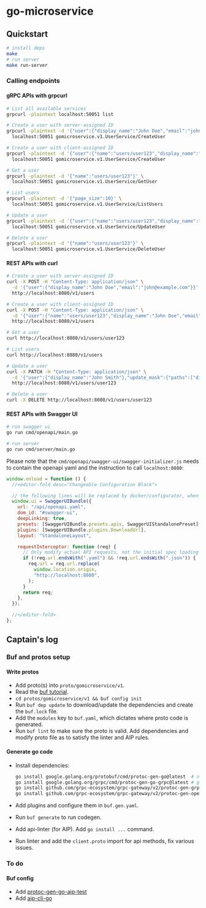 # go-microservice

## Quickstart

```bash
# install deps
make
# run server
make run-server
```

### Calling endpoints

#### gRPC APIs with grpcurl

```bash
# List all available services
grpcurl -plaintext localhost:50051 list

# Create a user with server-assigned ID
grpcurl -plaintext -d '{"user":{"display_name":"John Doe","email":"john@example.com"}}' \
  localhost:50051 gomicroservice.v1.UserService/CreateUser

# Create a user with client-assigned ID
grpcurl -plaintext -d '{"user":{"name":"users/user123","display_name":"John Doe","email":"john@example.com"}}' \
  localhost:50051 gomicroservice.v1.UserService/CreateUser

# Get a user
grpcurl -plaintext -d '{"name":"users/user123"}' \
  localhost:50051 gomicroservice.v1.UserService/GetUser

# List users
grpcurl -plaintext -d '{"page_size":10}' \
  localhost:50051 gomicroservice.v1.UserService/ListUsers

# Update a user
grpcurl -plaintext -d '{"user":{"name":"users/user123","display_name":"John Smith"}}' \
  localhost:50051 gomicroservice.v1.UserService/UpdateUser

# Delete a user
grpcurl -plaintext -d '{"name":"users/user123"}' \
  localhost:50051 gomicroservice.v1.UserService/DeleteUser
```

#### REST APIs with curl

```bash
# Create a user with server-assigned ID
curl -X POST -H "Content-Type: application/json" \
  -d '{"user":{"display_name":"John Doe","email":"john@example.com"}}' \
  http://localhost:8080/v1/users

# Create a user with client-assigned ID
curl -X POST -H "Content-Type: application/json" \
  -d '{"user":{"name":"users/user123","display_name":"John Doe","email":"john@example.com"}}' \
  http://localhost:8080/v1/users

# Get a user
curl http://localhost:8080/v1/users/user123

# List users
curl http://localhost:8080/v1/users

# Update a user
curl -X PATCH -H "Content-Type: application/json" \
  -d '{"user":{"display_name":"John Smith"},"update_mask":{"paths":["display_name"]}}' \
  http://localhost:8080/v1/users/user123

# Delete a user
curl -X DELETE http://localhost:8080/v1/users/user123
```

#### REST APIs with Swagger UI

```sh
# run swagger ui
go run cmd/openapi/main.go

# run server
go run cmd/server/main.go
```

Please note that the `cmd/openapi/swagger-ui/swagger-initializer.js` needs to
contain the openapi yaml and the instruction to call `localhost:8080`:

```js
window.onload = function () {
  //<editor-fold desc="Changeable Configuration Block">

  // the following lines will be replaced by docker/configurator, when it runs in a docker-container
  window.ui = SwaggerUIBundle({
    url: "/api/openapi.yaml",
    dom_id: "#swagger-ui",
    deepLinking: true,
    presets: [SwaggerUIBundle.presets.apis, SwaggerUIStandalonePreset],
    plugins: [SwaggerUIBundle.plugins.DownloadUrl],
    layout: "StandaloneLayout",

    requestInterceptor: function (req) {
      // Only modify actual API requests, not the initial spec loading
      if (!req.url.endsWith(".yaml") && !req.url.endsWith(".json")) {
        req.url = req.url.replace(
          window.location.origin,
          "http://localhost:8080",
        );
      }
      return req;
    },
  });

  //</editor-fold>
};
```

## Captain's log

### Buf and protos setup

#### Write protos

- Add proto(s) into `proto/gomicroservice/v1`.
- Read the
  [buf tutorial](https://buf.build/docs/tutorials/getting-started-with-buf-cli#update-directory-path-and-build-module).
- `cd protos/gomicroservice/v1 && buf config init`
- Run `buf dep update` to download/update the dependencies and create the
  `buf.lock` file.
- Add the `modules` key to `buf.yaml`, which dictates where proto code is
  generated.
- Run `buf lint` to make sure the proto is valid. Add dependencies and modify
  proto file as to satisfy the linter and AIP rules.

#### Generate go code

- Install dependencies:

  ```bash
  go install google.golang.org/protobuf/cmd/protoc-gen-go@latest  # non-gRPC go code
  go install google.golang.org/grpc/cmd/protoc-gen-go-grpc@latest # gRPC go code
  go install github.com/grpc-ecosystem/grpc-gateway/v2/protoc-gen-grpc-gateway@latest
  go install github.com/grpc-ecosystem/grpc-gateway/v2/protoc-gen-openapiv2@latest
  ```

- Add plugins and configure them in `buf.gen.yaml`.
- Run `buf generate` to run codegen.
- Add api-linter (for AIP). Add `go install ...` command.
- Run linter and add the `client.proto` import for api methods, fix various
  issues.

### To do

#### Buf config

- Add
  [protoc-gen-go-aip-test](https://github.com/einride/protoc-gen-go-aip-test)
- Add [aip-cli-go](https://github.com/einride/aip-cli-go)
